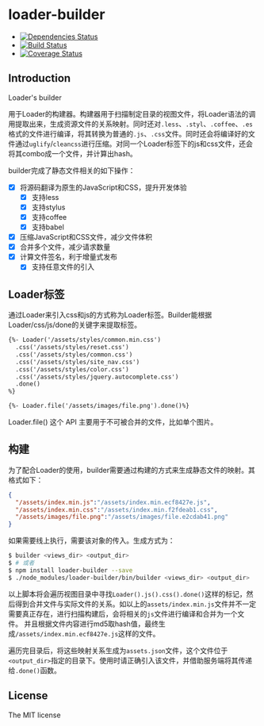 loader-builder
==============

- [![Dependencies Status](https://david-dm.org/JacksonTian/loader-builder.png)](https://david-dm.org/JacksonTian/loader-builder)
- [![Build Status](https://secure.travis-ci.org/JacksonTian/loader-builder.png?branch=master)](http://travis-ci.org/JacksonTian/loader-builder)
- [![Coverage Status](https://coveralls.io/repos/JacksonTian/loader-builder/badge.png)](https://coveralls.io/r/JacksonTian/loader-builder)

## Introduction

Loader's builder

用于Loader的构建器。构建器用于扫描制定目录的视图文件，将Loader语法的调用提取出来，生成资源文件的关系映射。同时还对`.less`、`.styl`、`.coffee`、`.es`格式的文件进行编译，将其转换为普通的`.js`、`.css`文件。同时还会将编译好的文件通过`uglify`/`cleancss`进行压缩。对同一个Loader标签下的js和css文件，还会将其combo成一个文件，并计算出hash。

builder完成了静态文件相关的如下操作：

- [x] 将源码翻译为原生的JavaScript和CSS，提升开发体验
  - [x] 支持less
  - [x] 支持stylus
  - [x] 支持coffee
  - [x] 支持babel
- [x] 压缩JavaScript和CSS文件，减少文件体积
- [x] 合并多个文件，减少请求数量
- [x] 计算文件签名，利于增量式发布
  - [x] 支持任意文件的引入

## Loader标签
通过Loader来引入css和js的方式称为Loader标签。Builder能根据Loader/css/js/done的关键字来提取标签。

```html
{%- Loader('/assets/styles/common.min.css')
  .css('/assets/styles/reset.css')
  .css('/assets/styles/common.css')
  .css('/assets/styles/site_nav.css')
  .css('/assets/styles/color.css')
  .css('/assets/styles/jquery.autocomplete.css')
  .done()
%}

{%- Loader.file('/assets/images/file.png').done()%}
```

Loader.file() 这个 API 主要用于不可被合并的文件，比如单个图片。

## 构建
为了配合Loader的使用，builder需要通过构建的方式来生成静态文件的映射。其格式如下：

```json
{
  "/assets/index.min.js":"/assets/index.min.ecf8427e.js",
  "/assets/index.min.css":"/assets/index.min.f2fdeab1.css",
  "/assets/images/file.png":"/assets/images/file.e2cdab41.png"
}
```

如果需要线上执行，需要该对象的传入。生成方式为：

```sh
$ builder <views_dir> <output_dir>
$ # 或者
$ npm install loader-builder --save
$ ./node_modules/loader-builder/bin/builder <views_dir> <output_dir>
```

以上脚本将会遍历视图目录中寻找`Loader().js().css().done()`这样的标记，然后得到合并文件与实际文件的关系。如以上的`assets/index.min.js`文件并不一定需要真正存在，进行扫描构建后，会将相关的`js`文件进行编译和合并为一个文件。
并且根据文件内容进行md5取hash值，最终生成`/assets/index.min.ecf8427e.js`这样的文件。

遍历完目录后，将这些映射关系生成为`assets.json`文件，这个文件位于`<output_dir>`指定的目录下。使用时请正确引入该文件，并借助服务端将其传递给`.done()`函数。

## License
The MIT license
